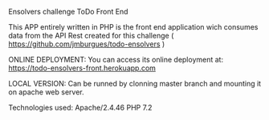 Ensolvers challenge ToDo Front End

This APP entirely written in PHP is the front end application wich consumes data from the API Rest created for this challenge ( https://github.com/jmburgues/todo-ensolvers )

ONLINE DEPLOYMENT: You can access its online deployment at: https://todo-ensolvers-front.herokuapp.com

LOCAL VERSION: Can be runned by clonning master branch and mounting it on apache web server.

Technologies used: Apache/2.4.46 PHP 7.2
